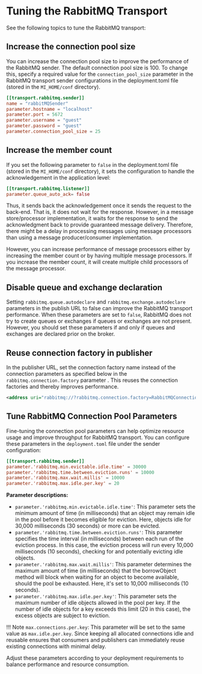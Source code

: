 # Tuning the RabbitMQ Transport

See the following topics to tune the RabbitMQ transport:

## Increase the connection pool size

You can increase the connection pool size to improve the performance of the RabbitMQ sender. The default connection pool size is 100. To change this, specify a required value for the `connection_pool_size` parameter in the RabbitMQ transport sender configurations in the deployment.toml file (stored in the `MI_HOME/conf` directory).
 
```toml 
[[transport.rabbitmq.sender]]
name = "rabbitMQSender"
parameter.hostname = "localhost"
parameter.port = 5672
parameter.username = "guest"
parameter.password = "guest"
parameter.connection_pool_size = 25
```

## Increase the member count

If you set the following parameter to `false` in the deployment.toml file (stored in the `MI_HOME/conf` directory), it sets the configuration to handle the acknowledgement in the application level: 

```toml
[[transport.rabbitmq.listener]]
parameter.queue_auto_ack= false
```

Thus, it sends back the acknowledgement once it sends the request to the back-end. That is, it does not wait for the response. However, in a message store/processor implementation, it waits for the response to send the acknowledgment back to provide guaranteed message delivery. Therefore, there might be a delay in processing messages using message processors than using a message producer/consumer implementation.

However, you can increase performance of message processors either by increasing the member count or by having multiple message processors. If you increase the member count, it will create multiple child processors of the message processor.

## Disable queue and exchange declaration

Setting `rabbitmq.queue.autodeclare` and `rabbitmq.exchange.autodeclare` parameters in the publish URL to false can improve the RabbitMQ transport performance. When these parameters are set to `false`, RabbitMQ does not try to create queues or exchanges if queues or exchanges are not present. However, you should set these parameters if and only if queues and exchanges are declared prior on the broker.

## Reuse connection factory in publisher

In the publisher URL, set the connection factory name instead of the connection parameters as specified below in the `rabbitmq.connection.factory` parameter . This reuses the connection factories and thereby improves performance.

``` xml
<address uri="rabbitmq://?rabbitmq.connection.factory=RabbitMQConnectionFactory&amp;rabbitmq.queue.name=queue1&amp;rabbitmq.queue.routing.key=queue1&amp;rabbitmq.replyto.name=replyqueue&amp;rabbitmq.exchange.name=ex1&amp;rabbitmq.queue.autodeclare=false&amp;rabbitmq.exchange.autodeclare=false&amp;rabbitmq.replyto.name=response_queue"/>
```

## Tune RabbitMQ Connection Pool Parameters

Fine-tuning the connection pool parameters can help optimize resource usage and improve throughput for RabbitMQ transport. You can configure these parameters in the `deployment.toml` file under the sender configuration:

```toml
[[transport.rabbitmq.sender]]
parameter.'rabbitmq.min.evictable.idle.time' = 30000
parameter.'rabbitmq.time.between.eviction.runs' = 10000
parameter.'rabbitmq.max.wait.millis' = 10000
parameter.'rabbitmq.max.idle.per.key' = 20
```

**Parameter descriptions:**

- `parameter.'rabbitmq.min.evictable.idle.time'`: This parameter sets the minimum amount of time (in milliseconds) that an object may remain idle in the pool before it becomes eligible for eviction. Here, objects idle for 30,000 milliseconds (30 seconds) or more can be evicted.
- `parameter.'rabbitmq.time.between.eviction.runs'`: This parameter specifies the time interval (in milliseconds) between each run of the eviction process. In this case, the eviction process will run every 10,000 milliseconds (10 seconds), checking for and potentially evicting idle objects.
- `parameter.'rabbitmq.max.wait.millis'`: This parameter determines the maximum amount of time (in milliseconds) that the borrowObject method will block when waiting for an object to become available, should the pool be exhausted. Here, it's set to 10,000 milliseconds (10 seconds).
- `parameter.'rabbitmq.max.idle.per.key'`: This parameter sets the maximum number of idle objects allowed in the pool per key. If the number of idle objects for a key exceeds this limit (20 in this case), the excess objects are subject to eviction. 

!!! Note 
    `max.connections.per.key`: This parameter will be set to the same value as `max.idle.per.key`. Since keeping all allocated connections idle and reusable ensures that consumers and publishers can immediately reuse existing connections with minimal delay.

Adjust these parameters according to your deployment requirements to balance performance and resource consumption.
